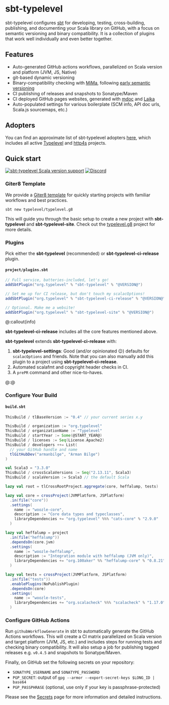 # sbt-typelevel

sbt-typelevel configures [sbt](https://www.scala-sbt.org/) for developing, testing, cross-building, publishing, and documenting your Scala library on GitHub, with a focus on semantic versioning and binary compatibility. It is a collection of plugins that work well individually and even better together.

## Features

- Auto-generated GitHub actions workflows, parallelized on Scala version and platform (JVM, JS, Native)
- git-based dynamic versioning
- Binary-compatibility checking with [MiMa](https://github.com/lightbend/mima), following [early semantic versioning](https://www.scala-lang.org/blog/2021/02/16/preventing-version-conflicts-with-versionscheme.html#early-semver-and-sbt-version-policy)
- CI publishing of releases and snapshots to Sonatype/Maven
- CI deployed GitHub pages websites, generated with [mdoc](https://github.com/scalameta/mdoc/) and [Laika](https://github.com/typelevel/Laika)
- Auto-populated settings for various boilerplate (SCM info, API doc urls, Scala.js sourcemaps, etc.)

## Adopters

You can find an approximate list of sbt-typelevel adopters [here](https://github.com/typelevel/download-java/network/dependents), which includes all active [Typelevel](https://github.com/typelevel/) and [http4s](https://github.com/http4s/) projects.

## Quick start

[![sbt-typelevel Scala version support](https://index.scala-lang.org/typelevel/sbt-typelevel/sbt-typelevel/latest-by-scala-version.svg?targetType=Sbt)](https://index.scala-lang.org/typelevel/sbt-typelevel/sbt-typelevel)
[![Discord](https://img.shields.io/discord/632277896739946517.svg?label=&logo=discord&logoColor=ffffff&color=404244&labelColor=6A7EC2)](https://discord.gg/D7wY3aH7BQ)

### Giter8 Template

We provide a [Giter8 template](http://www.foundweekends.org/giter8/index.html) for quickly starting projects with familiar workflows and best practices.

```
sbt new typelevel/typelevel.g8
```

This will guide you through the basic setup to create a new project with **sbt-typelevel** and **sbt-typelevel-site**.
Check out the [typelevel.g8](https://github.com/typelevel/typelevel.g8) project for more details.


### Plugins

Pick either the **sbt-typelevel** (recommended) or **sbt-typelevel-ci-release** plugin.

#### `project/plugins.sbt`

```scala
// Full service, batteries-included, let's go!
addSbtPlugin("org.typelevel" % "sbt-typelevel" % "@VERSION@")

// Set me up for CI release, but don't touch my scalacOptions!
addSbtPlugin("org.typelevel" % "sbt-typelevel-ci-release" % "@VERSION@")

// Optional. Make me a website!
addSbtPlugin("org.typelevel" % "sbt-typelevel-site" % "@VERSION@")
```

@:callout(info)

**sbt-typelevel-ci-release** includes all the core features mentioned above.

**sbt-typelevel** extends **sbt-typelevel-ci-release** with:

1. **sbt-typelevel-settings**: Good (and/or opinionated 😉) defaults for `scalacOptions` and friends. Note that you can also manually add this plugin to a project using **sbt-typelevel-ci-release**.
2. Automated scalafmt and copyright header checks in CI.
3. A `prePR` command and other nice-to-haves.

@:@


### Configure Your Build

#### `build.sbt`

```scala
ThisBuild / tlBaseVersion := "0.4" // your current series x.y

ThisBuild / organization := "org.typelevel"
ThisBuild / organizationName := "Typelevel"
ThisBuild / startYear := Some(@START_YEAR@)
ThisBuild / licenses := Seq(License.Apache2)
ThisBuild / developers ++= List(
  // your GitHub handle and name
  tlGitHubDev("armanbilge", "Arman Bilge")
)

val Scala3 = "3.3.0"
ThisBuild / crossScalaVersions := Seq("2.13.11", Scala3)
ThisBuild / scalaVersion := Scala3 // the default Scala

lazy val root = tlCrossRootProject.aggregate(core, heffalump, tests)

lazy val core = crossProject(JVMPlatform, JSPlatform)
  .in(file("core"))
  .settings(
    name := "woozle-core",
    description := "Core data types and typeclasses",
    libraryDependencies += "org.typelevel" %%% "cats-core" % "2.9.0"
  )

lazy val heffalump = project
  .in(file("heffalump"))
  .dependsOn(core.jvm)
  .settings(
    name := "woozle-heffalump",
    description := "Integration module with heffalump (JVM only)",
    libraryDependencies += "org.100aker" %% "heffalump-core" % "0.8.21"
  )

lazy val tests = crossProject(JVMPlatform, JSPlatform)
  .in(file("tests"))
  .enablePlugins(NoPublishPlugin)
  .dependsOn(core)
  .settings(
    name := "woozle-tests",
    libraryDependencies += "org.scalacheck" %%% "scalacheck" % "1.17.0" % Test
  )
```

### Configure GitHub Actions

Run `githubWorkflowGenerate` in sbt to automatically generate the GitHub Actions workflows.
This will create a CI matrix parallelized on Scala version and target platform (JVM, JS, etc.) and includes steps for running tests and checking binary compatibility.
It will also setup a job for publishing tagged releases e.g. `v0.4.5` and snapshots to Sonatype/Maven.

Finally, on GitHub set the following secrets on your repository:

- `SONATYPE_USERNAME` and `SONATYPE_PASSWORD`
- `PGP_SECRET`: output of `gpg --armor --export-secret-keys $LONG_ID | base64`
- `PGP_PASSPHRASE` (optional, use only if your key is passphrase-protected)

Please see the [Secrets](secrets.md) page for more information and detailed instructions.
